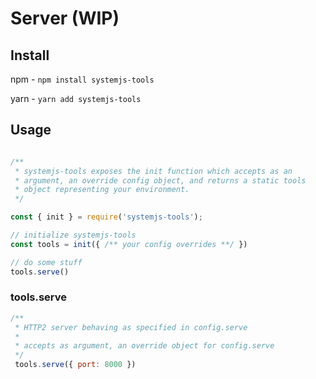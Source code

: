 # Server (WIP)
## Install
npm - `npm install systemjs-tools`

yarn - `yarn add systemjs-tools`

## Usage
```javascript

/**
 * systemjs-tools exposes the init function which accepts as an
 * argument, an override config object, and returns a static tools
 * object representing your environment.
 */

const { init } = require('systemjs-tools');

// initialize systemjs-tools
const tools = init({ /** your config overrides **/ })

// do some stuff
tools.serve()
```

### tools.serve
```js
/**
 * HTTP2 server behaving as specified in config.serve
 *
 * accepts as argument, an override object for config.serve
 */
 tools.serve({ port: 8000 })
```

